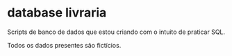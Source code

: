 # database livraria

Scripts de banco de dados que estou criando com o intuito de praticar SQL.

Todos os dados presentes são fictícios.
